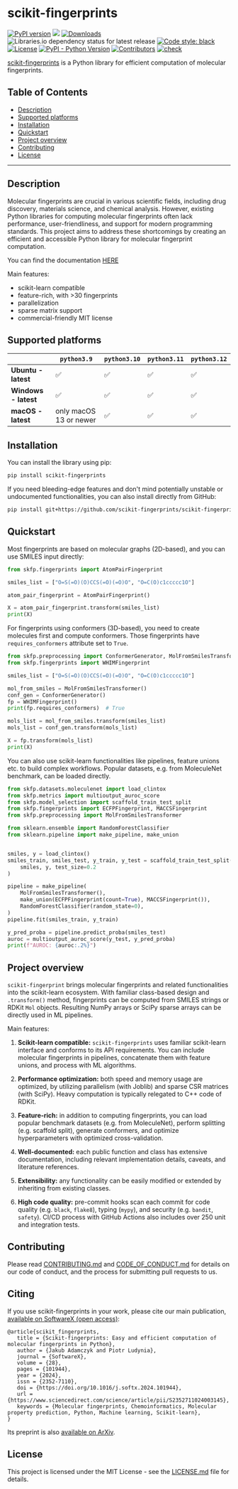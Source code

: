 # scikit-fingerprints

[![PyPI version](https://badge.fury.io/py/scikit-fingerprints.svg)](https://badge.fury.io/py/scikit-fingerprints)
[![](https://img.shields.io/pypi/dm/scikit-fingerprints)](https://pypi.org/project/scikit-fingerprints/)
[![Downloads](https://static.pepy.tech/badge/scikit-fingerprints)](https://pepy.tech/project/scikit-fingerprints)
![Libraries.io dependency status for latest release](https://img.shields.io/librariesio/release/pypi/scikit-fingerprints)
[![Code style: black](https://img.shields.io/badge/code%20style-black-000000.svg)](https://github.com/psf/black)
[![License](https://img.shields.io/badge/license-MIT-blue)](LICENSE.md)
[![PyPI - Python Version](https://img.shields.io/pypi/pyversions/scikit-fingerprints.svg)](https://pypi.org/project/scikit-fingerprints/)
[![Contributors](https://img.shields.io/github/contributors/scikit-fingerprints/scikit-fingerprints)](https://github.com/scikit-fingerprints/scikit-fingerprints/graphs/contributors)
[![check](https://github.com/scikit-fingerprints/scikit-fingerprints/actions/workflows/python-test.yml/badge.svg)](https://github.com/scikit-fingerprints/scikit-fingerprints/actions/workflows/python-test.yml)

[scikit-fingerprints](https://scikit-fingerprints.github.io/scikit-fingerprints/) is a Python library for efficient
computation of molecular fingerprints.

## Table of Contents

- [Description](#description)
- [Supported platforms](#supported-platforms)
- [Installation](#installation)
- [Quickstart](#quickstart)
- [Project overview](#project-overview)
- [Contributing](#contributing)
- [License](#license)

---

## Description

Molecular fingerprints are crucial in various scientific fields, including drug discovery, materials science, and
chemical analysis. However, existing Python libraries for computing molecular fingerprints often lack performance,
user-friendliness, and support for modern programming standards. This project aims to address these shortcomings by
creating an efficient and accessible Python library for molecular fingerprint computation.

You can find the documentation [HERE](https://scikit-fingerprints.github.io/scikit-fingerprints/)

Main features:
- scikit-learn compatible
- feature-rich, with >30 fingerprints
- parallelization
- sparse matrix support
- commercial-friendly MIT license

## Supported platforms

|                      | `python3.9`            | `python3.10` | `python3.11` | `python3.12` |
|----------------------|------------------------|--------------|--------------|--------------|
| **Ubuntu - latest**  | ✅                      | ✅            | ✅            | ✅            |
| **Windows - latest** | ✅                      | ✅            | ✅            | ✅            |
| **macOS - latest**   | only macOS 13 or newer | ✅            | ✅            | ✅            |

## Installation

You can install the library using pip:

```bash
pip install scikit-fingerprints
```

If you need bleeding-edge features and don't mind potentially unstable or undocumented functionalities,
you can also install directly from GitHub:
```bash
pip install git+https://github.com/scikit-fingerprints/scikit-fingerprints.git
```

## Quickstart

Most fingerprints are based on molecular graphs (2D-based), and you can use SMILES
input directly:
```python
from skfp.fingerprints import AtomPairFingerprint

smiles_list = ["O=S(=O)(O)CCS(=O)(=O)O", "O=C(O)c1ccccc1O"]

atom_pair_fingerprint = AtomPairFingerprint()

X = atom_pair_fingerprint.transform(smiles_list)
print(X)
```

For fingerprints using conformers (3D-based), you need to create molecules first
and compute conformers. Those fingerprints have `requires_conformers` attribute set
to `True`.
```python
from skfp.preprocessing import ConformerGenerator, MolFromSmilesTransformer
from skfp.fingerprints import WHIMFingerprint

smiles_list = ["O=S(=O)(O)CCS(=O)(=O)O", "O=C(O)c1ccccc1O"]

mol_from_smiles = MolFromSmilesTransformer()
conf_gen = ConformerGenerator()
fp = WHIMFingerprint()
print(fp.requires_conformers)  # True

mols_list = mol_from_smiles.transform(smiles_list)
mols_list = conf_gen.transform(mols_list)

X = fp.transform(mols_list)
print(X)
```

You can also use scikit-learn functionalities like pipelines, feature unions
etc. to build complex workflows. Popular datasets, e.g. from MoleculeNet benchmark,
can be loaded directly.
```python
from skfp.datasets.moleculenet import load_clintox
from skfp.metrics import multioutput_auroc_score
from skfp.model_selection import scaffold_train_test_split
from skfp.fingerprints import ECFPFingerprint, MACCSFingerprint
from skfp.preprocessing import MolFromSmilesTransformer

from sklearn.ensemble import RandomForestClassifier
from sklearn.pipeline import make_pipeline, make_union


smiles, y = load_clintox()
smiles_train, smiles_test, y_train, y_test = scaffold_train_test_split(
    smiles, y, test_size=0.2
)

pipeline = make_pipeline(
    MolFromSmilesTransformer(),
    make_union(ECFPFingerprint(count=True), MACCSFingerprint()),
    RandomForestClassifier(random_state=0),
)
pipeline.fit(smiles_train, y_train)

y_pred_proba = pipeline.predict_proba(smiles_test)
auroc = multioutput_auroc_score(y_test, y_pred_proba)
print(f"AUROC: {auroc:.2%}")
```

## Project overview

`scikit-fingerprint` brings molecular fingerprints and related functionalities into
the scikit-learn ecosystem. With familiar class-based design and `.transform()` method,
fingerprints can be computed from SMILES strings or RDKit `Mol` objects. Resulting NumPy
arrays or SciPy sparse arrays can be directly used in ML pipelines.

Main features:

1. **Scikit-learn compatible:** `scikit-fingerprints` uses familiar scikit-learn
   interface  and conforms to its API requirements. You can include molecular
   fingerprints in pipelines, concatenate them with feature unions, and process with
   ML algorithms.

2. **Performance optimization:** both speed and memory usage are optimized, by
   utilizing parallelism (with Joblib) and sparse CSR matrices (with SciPy). Heavy
   computation is typically relegated to C++ code of RDKit.

3. **Feature-rich:** in addition to computing fingerprints, you can load popular
   benchmark  datasets (e.g. from MoleculeNet), perform splitting (e.g. scaffold
   split), generate conformers, and optimize hyperparameters with optimized cross-validation.

4. **Well-documented:** each public function and class has extensive documentation,
   including relevant implementation details, caveats, and literature references.

5. **Extensibility:** any functionality can be easily modified or extended by
   inheriting from existing classes.

6. **High code quality:** pre-commit hooks scan each commit for code quality (e.g. `black`,
   `flake8`), typing (`mypy`), and security (e.g. `bandit`, `safety`). CI/CD process with
   GitHub Actions also includes over 250 unit and integration tests.

## Contributing

Please read [CONTRIBUTING.md](CONTRIBUTING.md) and [CODE_OF_CONDUCT.md](CODE_OF_CONDUCT.md) for details on our code of
conduct, and the process for submitting pull requests to us.

## Citing

If you use scikit-fingerprints in your work, please cite our main publication, 
[available on SoftwareX (open access)](https://doi.org/10.1016/j.softx.2024.101944):
```
@article{scikit_fingerprints,
   title = {Scikit-fingerprints: Easy and efficient computation of molecular fingerprints in Python},
   author = {Jakub Adamczyk and Piotr Ludynia},
   journal = {SoftwareX},
   volume = {28},
   pages = {101944},
   year = {2024},
   issn = {2352-7110},
   doi = {https://doi.org/10.1016/j.softx.2024.101944},
   url = {https://www.sciencedirect.com/science/article/pii/S2352711024003145},
   keywords = {Molecular fingerprints, Chemoinformatics, Molecular property prediction, Python, Machine learning, Scikit-learn},
}
```

Its preprint is also [available on ArXiv](https://arxiv.org/abs/2407.13291).

## License

This project is licensed under the MIT License - see the [LICENSE.md](LICENSE.md) file for details.

